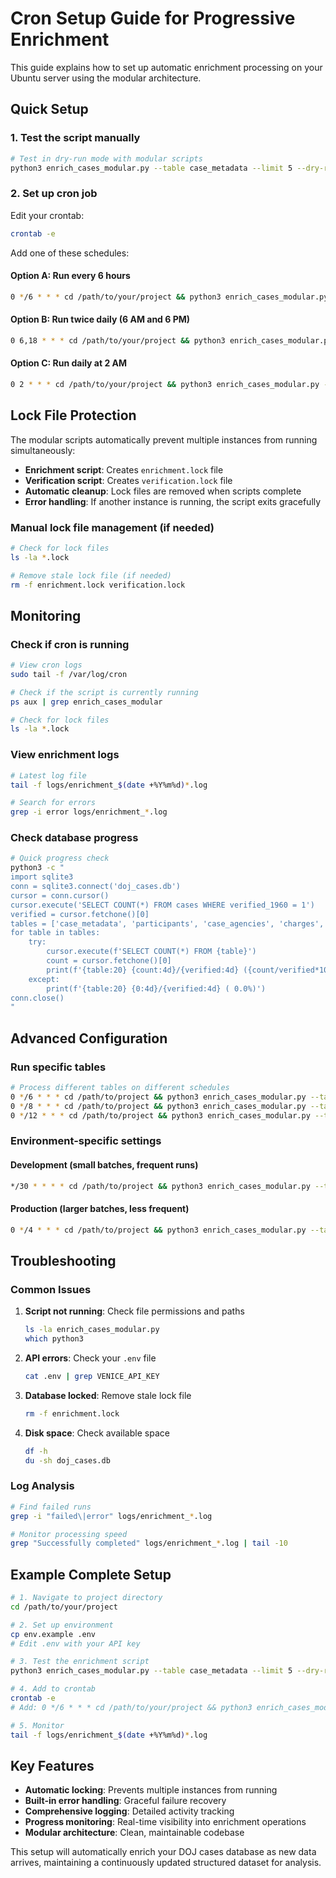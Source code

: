 # Cron Setup Guide for Progressive Enrichment

This guide explains how to set up automatic enrichment processing on your Ubuntu server using the modular architecture.

## Quick Setup

### 1. Test the script manually
```bash
# Test in dry-run mode with modular scripts
python3 enrich_cases_modular.py --table case_metadata --limit 5 --dry-run
```

### 2. Set up cron job
Edit your crontab:
```bash
crontab -e
```

Add one of these schedules:

#### Option A: Run every 6 hours
```bash
0 */6 * * * cd /path/to/your/project && python3 enrich_cases_modular.py --table case_metadata --limit 20 >> logs/enrichment_$(date +\%Y\%m\%d).log 2>&1
```

#### Option B: Run twice daily (6 AM and 6 PM)
```bash
0 6,18 * * * cd /path/to/your/project && python3 enrich_cases_modular.py --table case_metadata --limit 20 >> logs/enrichment_$(date +\%Y\%m\%d).log 2>&1
```

#### Option C: Run daily at 2 AM
```bash
0 2 * * * cd /path/to/your/project && python3 enrich_cases_modular.py --table case_metadata --limit 20 >> logs/enrichment_$(date +\%Y\%m\%d).log 2>&1
```

## Lock File Protection

The modular scripts automatically prevent multiple instances from running simultaneously:

- **Enrichment script**: Creates `enrichment.lock` file
- **Verification script**: Creates `verification.lock` file
- **Automatic cleanup**: Lock files are removed when scripts complete
- **Error handling**: If another instance is running, the script exits gracefully

### Manual lock file management (if needed)
```bash
# Check for lock files
ls -la *.lock

# Remove stale lock file (if needed)
rm -f enrichment.lock verification.lock
```

## Monitoring

### Check if cron is running
```bash
# View cron logs
sudo tail -f /var/log/cron

# Check if the script is currently running
ps aux | grep enrich_cases_modular

# Check for lock files
ls -la *.lock
```

### View enrichment logs
```bash
# Latest log file
tail -f logs/enrichment_$(date +%Y%m%d)*.log

# Search for errors
grep -i error logs/enrichment_*.log
```

### Check database progress
```bash
# Quick progress check
python3 -c "
import sqlite3
conn = sqlite3.connect('doj_cases.db')
cursor = conn.cursor()
cursor.execute('SELECT COUNT(*) FROM cases WHERE verified_1960 = 1')
verified = cursor.fetchone()[0]
tables = ['case_metadata', 'participants', 'case_agencies', 'charges', 'financial_actions', 'victims', 'quotes', 'themes']
for table in tables:
    try:
        cursor.execute(f'SELECT COUNT(*) FROM {table}')
        count = cursor.fetchone()[0]
        print(f'{table:20} {count:4d}/{verified:4d} ({count/verified*100:5.1f}%)')
    except:
        print(f'{table:20} {0:4d}/{verified:4d} ( 0.0%)')
conn.close()
"
```

## Advanced Configuration

### Run specific tables
```bash
# Process different tables on different schedules
0 */6 * * * cd /path/to/project && python3 enrich_cases_modular.py --table case_metadata --limit 20 >> logs/case_metadata_$(date +\%Y\%m\%d).log 2>&1
0 */8 * * * cd /path/to/project && python3 enrich_cases_modular.py --table participants --limit 15 >> logs/participants_$(date +\%Y\%m\%d).log 2>&1
0 */12 * * * cd /path/to/project && python3 enrich_cases_modular.py --table charges --limit 10 >> logs/charges_$(date +\%Y\%m\%d).log 2>&1
```

### Environment-specific settings

#### Development (small batches, frequent runs)
```bash
*/30 * * * * cd /path/to/project && python3 enrich_cases_modular.py --table case_metadata --limit 5 >> logs/enrichment_$(date +\%Y\%m\%d).log 2>&1
```

#### Production (larger batches, less frequent)
```bash
0 */4 * * * cd /path/to/project && python3 enrich_cases_modular.py --table case_metadata --limit 30 >> logs/enrichment_$(date +\%Y\%m\%d).log 2>&1
```

## Troubleshooting

### Common Issues

1. **Script not running**: Check file permissions and paths
   ```bash
   ls -la enrich_cases_modular.py
   which python3
   ```

2. **API errors**: Check your `.env` file
   ```bash
   cat .env | grep VENICE_API_KEY
   ```

3. **Database locked**: Remove stale lock file
   ```bash
   rm -f enrichment.lock
   ```

4. **Disk space**: Check available space
   ```bash
   df -h
   du -sh doj_cases.db
   ```

### Log Analysis
```bash
# Find failed runs
grep -i "failed\|error" logs/enrichment_*.log

# Monitor processing speed
grep "Successfully completed" logs/enrichment_*.log | tail -10
```

## Example Complete Setup

```bash
# 1. Navigate to project directory
cd /path/to/your/project

# 2. Set up environment
cp env.example .env
# Edit .env with your API key

# 3. Test the enrichment script
python3 enrich_cases_modular.py --table case_metadata --limit 5 --dry-run

# 4. Add to crontab
crontab -e
# Add: 0 */6 * * * cd /path/to/your/project && python3 enrich_cases_modular.py --table case_metadata --limit 20 >> logs/enrichment_$(date +\%Y\%m\%d).log 2>&1

# 5. Monitor
tail -f logs/enrichment_$(date +%Y%m%d)*.log
```

## Key Features

- **Automatic locking**: Prevents multiple instances from running
- **Built-in error handling**: Graceful failure recovery
- **Comprehensive logging**: Detailed activity tracking
- **Progress monitoring**: Real-time visibility into enrichment operations
- **Modular architecture**: Clean, maintainable codebase

This setup will automatically enrich your DOJ cases database as new data arrives, maintaining a continuously updated structured dataset for analysis. 